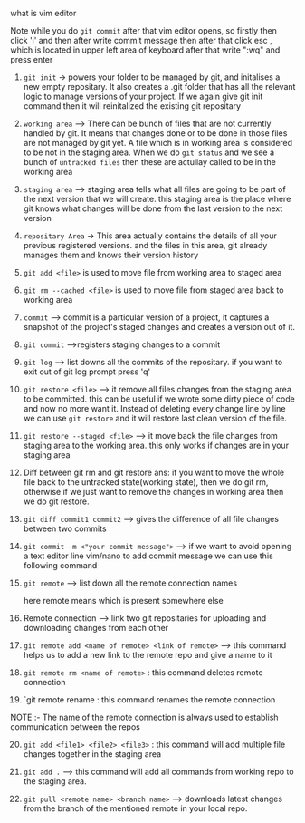 what is vim editor

Note while you do `git commit` after that vim editor opens, so firstly then click 'i' and then after write commit message then after that click esc , which is located in upper left area of keyboard after that write ":wq" and press enter

1.  `git init` -> powers your folder to be managed by git, and initalises a new empty repositary. It also creates a .git folder that has all the relevant logic to manage versions of your project. If we again give git init command then it will reinitalized the existing git repositary

2.  `working area` --> There can be bunch of files that are not currently handled by git. It means that changes done or to be done in those files are not managed by git yet. A file which is in working area is considered to be not in the staging area. When we do `git status` and we see a bunch of `untracked files` then these are actullay called to be in the working area

3.  `staging area` --> staging area tells what all files are going to be part of the next version that we will create. this staging area is the place where git knows what changes will be done from the last version to the next version

4.  `repositary Area` -> This area actually contains the details of all your previous registered versions. and the files in this area, git already manages them and knows their version history

5.  `git add <file>` is used to move file from working area to staged area
6.  `git rm --cached <file>` is used to move file from staged area back to working area

7.  `commit` --> commit is a particular version of a project, it captures a snapshot of the project's staged changes and creates a version out of it.

8.  `git commit` -->registers staging changes to a commit

9.  `git log` --> list downs all the commits of the repositary. if you want to exit out of git log prompt press 'q'

10. `git restore <file>` --> it remove all files changes from the staging area to be committed. this can be useful if we wrote some dirty piece of code and now no more want it. Instead of deleting every change line by line we can use `git restore` and it will restore last clean version of the file.

11. `git restore --staged <file>` --> it move back the file changes from staging area to the working area.
    this only works if changes are in your staging area

12. Diff between git rm and git restore
    ans: if you want to move the whole file back to the untracked state(working state), then we do git rm, otherwise if we just want to remove the changes in working area then we do git restore.

13. `git diff commit1 commit2` --> gives the difference of all file changes between two commits

14. `git commit -m <"your commit message">` --> if we want to avoid opening a text editor line vim/nano to add commit message we can use this following command

15. `git remote` --> list down all the remote connection names

    here remote means which is present somewhere else

16. Remote connection --> link two git repositaries for uploading and downloading changes from each other

17. `git remote add <name of remote> <link of remote>` --> this command helps us to add a new link to the remote repo and give a name to it

18. `git remote rm <name of remote>` : this command deletes remote connection

19. `git remote rename <oldname> <newname> : this command renames the remote connection

NOTE :- The name of the remote connection is always used to establish communication between the repos

20. `git add <file1> <file2> <file3>` : this command will add multiple file changes together in the staging area

21. `git add .` --> this command will add all commands from working repo to the staging area.

22. `git pull <remote name> <branch name>` --> downloads latest changes from the branch of the mentioned remote in your local repo.
